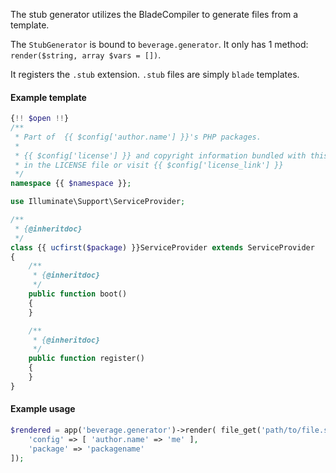 <!---
title: StubGenerator
subtitle: Utilities
author: Robin Radic and Shea Lewis
-->

The stub generator utilizes the BladeCompiler to generate files from a template.
 
The `StubGenerator` is bound to `beverage.generator`. It only has 1 method: `render($string, array $vars = [])`.

It registers the `.stub` extension. `.stub` files are simply `blade` templates.

#### Example template
 
```php
{!! $open !!}
/**
 * Part of  {{ $config['author.name'] }}'s PHP packages.
 *
 * {{ $config['license'] }} and copyright information bundled with this package
 * in the LICENSE file or visit {{ $config['license_link'] }}
 */
namespace {{ $namespace }};

use Illuminate\Support\ServiceProvider;

/**
 * {@inheritdoc}
 */
class {{ ucfirst($package) }}ServiceProvider extends ServiceProvider
{
    /**
     * {@inheritdoc}
     */
    public function boot()
    {
    }

    /**
     * {@inheritdoc}
     */
    public function register()
    {
    }
}
```

#### Example usage
```php
$rendered = app('beverage.generator')->render( file_get('path/to/file.stub'), [ 
    'config' => [ 'author.name' => 'me' ],
    'package' => 'packagename'
]);
```
